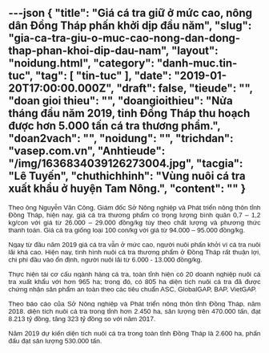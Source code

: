 ---json
{
    "title": "Giá cá tra giữ ở mức cao, nông dân Đồng Tháp phấn khởi dịp đầu năm",
    "slug": "gia-ca-tra-giu-o-muc-cao-nong-dan-dong-thap-phan-khoi-dip-dau-nam",
    "layout": "noidung.html",
    "category": "danh-muc.tin-tuc",
    "tag": [
        "tin-tuc"
    ],
    "date": "2019-01-20T17:00:00.000Z",
    "draft": false,
    "tieude": "",
    "doan gioi thieu": "",
    "doangioithieu": "Nửa tháng đầu năm 2019, tỉnh Đồng Tháp thu hoạch được hơn 5.000 tấn cá tra thương phẩm.",
    "doan2vach": "",
    "noidung": "",
    "trichdan": "vasep.com.vn",
    "Anhtieude": "/img/1636834039126273004.jpg",
    "tacgia": "Lê Tuyến",
    "chuthichhinh": "Vùng nuôi cá tra xuất khẩu ở huyện Tam Nông.",
    "__content__": ""
}
---
<p style="text-align:justify"><span style="font-size:13px"><span style="color:#1b1b1b"><span style="font-family:Arial"><span style="background-color:#ffffff"><span style="font-size:10pt">Theo &ocirc;ng Nguyễn Văn C&ocirc;ng, Gi&aacute;m đốc Sở N&ocirc;ng nghiệp v&agrave; Ph&aacute;t triển n&ocirc;ng th&ocirc;n tỉnh Đồng Th&aacute;p, hiện nay, gi&aacute; c&aacute; tra thương phẩm c&oacute; trọng lượng b&igrave;nh qu&acirc;n 0,7 &ndash; 1,2 kg/con với gi&aacute; từ 26.000 &ndash; 29.000 đồng/kg t&ugrave;y theo chất lượng v&agrave; phương thức thanh to&aacute;n. Gi&aacute; c&aacute; tra giống loại 100 con/kg với gi&aacute; từ 94.000 &ndash; 95.000 đồng/kg.</span></span></span></span></span></p>

<p style="text-align:justify"><span style="font-size:13px"><span style="background-color:white"><span style="color:#1b1b1b"><span style="font-family:Arial"><span style="font-size:10pt">Ngay từ đầu năm 2019 gi&aacute; c&aacute; tra vẫn ở mức cao, người nu&ocirc;i phấn khởi v&igrave; c&aacute; tra nu&ocirc;i l&atilde;i kh&aacute; cao. Hiện nay, t&igrave;nh h&igrave;nh nu&ocirc;i c&aacute; tra thương phẩm ở Đồng Th&aacute;p rất thuận lợi, chi ph&iacute; đầu v&agrave;o ổn định, người nu&ocirc;i l&atilde;i từ 6.000 - 13.000 đồng/kg.</span></span></span></span></span></p>

<p style="text-align:justify"><span style="font-size:13px"><span style="background-color:white"><span style="color:#1b1b1b"><span style="font-family:Arial"><span style="font-size:10pt">Thực hiện t&aacute;i cơ cấu ng&agrave;nh h&agrave;ng c&aacute; tra, to&agrave;n tỉnh hiện c&oacute; 20 doanh nghiệp nu&ocirc;i c&aacute; tra xuất khẩu với hơn 965 ha; trong đ&oacute;, c&oacute; 805 ha diện t&iacute;ch nu&ocirc;i c&aacute; tra đ&atilde; được chứng nhận sản phẩm an to&agrave;n theo c&aacute;c ti&ecirc;u chuẩn ASC, GlobalGAP, BAP, VietGAP.</span></span></span></span></span></p>

<p style="text-align:justify"><span style="font-size:13px"><span style="background-color:white"><span style="color:#1b1b1b"><span style="font-family:Arial"><span style="font-size:10pt">Theo b&aacute;o c&aacute;o của Sở N&ocirc;ng nghiệp v&agrave; Ph&aacute;t triển n&ocirc;ng th&ocirc;n tỉnh Đồng Th&aacute;p, năm 2018. diện t&iacute;ch nu&ocirc;i c&aacute; tra trong tỉnh hơn 2.450 ha, sản lượng tr&ecirc;n 470.000 tấn, đạt 8.213 tỷ đồng, tăng 323 tỷ đồng so với năm 2017.</span></span></span></span></span></p>

<p style="text-align:justify"><span style="font-size:13px"><span style="background-color:white"><span style="color:#1b1b1b"><span style="font-family:Arial"><span style="font-size:10pt">Năm 2019 dự kiến diện t&iacute;ch nu&ocirc;i c&aacute; tra trong to&agrave;n tỉnh Đồng Th&aacute;p l&agrave; 2.600 ha, phấn đấu đạt sản lượng 530.000 tấn.</span></span></span></span></span></p>
